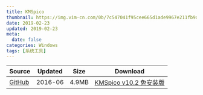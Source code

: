 ```yaml
---
title: KMSpico
thumbnail: https://img.vim-cn.com/0b/7c547041f95cee665d1ade9967e211fb9a1911.png
date: 2019-02-23
updated: 2019-02-23
meta:
  date: false
categories: Windows
tags: [系统工具]
---
```


| Source                            | Updated | Size | Download                                   |
| ----------------------------------- | -------- | -------- | ------------------------------------------------ |
| <div class="unknown">[GitHub][github_kms]</div> | 2016-06  | 4.9MB     | [KMSpico v10.2 免安装版][KMSpicov102Portable] |

[github_kms]: https://github.com/charygao/KMSpico_v10.2.0
[KMSpicov102Portable]: https://img.vim-cn.com/ad/5ea3346daea53916fa66cb814aa98ed7489a1f.zip
